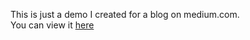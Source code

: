 This is just a demo I created for a blog on medium.com. </br> You can view it [here](https://medium.com/bitsrc/3-ways-to-create-a-react-app-in-2024-e50e67f36a62)
